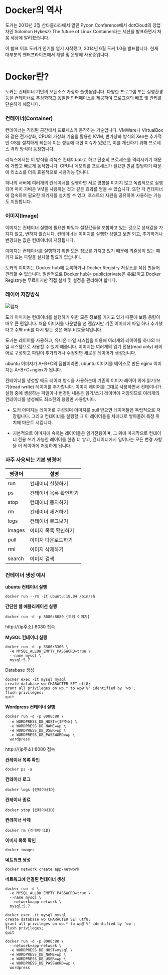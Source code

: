 # Docker의 역사

도커는 2013년 3월 산타클라라에서 열린 Pycon Conference에서 dotCloud의 창업자인 Solomon Hykes가 The future of Linux Container라는 세션을 발표하면서 처음 세상에 알려졌습니다.

이 발표 이후 도커가 인기를 얻기 시작했고, 2014년 6월 도커 1.0을 발표합니다. 현재 대부분의 엔터프라이즈에서 개발 및 운영에 사용중입니다.

# Docker란?

도커는 컨테이너 기반의 오픈소스 가상화 플랫폼입니다. 다양한 프로그램 또는 실행환경 등을 컨테이너로 추상화하고 동일한 인터페이스를 제공하여 프로그램의 배포 및 관리를 단순하게 해줍니다.

### 컨테이너(Container)

컨테이너는 격리된 공간에서 프로세스가 동작하는 기술입니다. VMWare나 VirtualBox와 같은 전가상화, CPU의 가상화 기술을 활용한 KVM, 반가상화 방식의 Xen는 추가적인 OS를 설치하게 되는데 이는 성능에 대한 이슈가 있었고, 이를 개선하기 위해 프로세스 격리 방식이 등장합니다.

리눅스에서는 이 방식을 리눅스 컨테이너라고 하고 단순히 프로세스를 격리시키기 때문에 가볍고 빠르게 동작합니다. CPU나 메모리를 프로세스가 필요한 만큼 할당하기 때문에 리소스를 더욱 효율적으로 사용가능 합니다.

하나의 서버에 여러개의 컨테이너를 실행하면 서로 영향을 미치지 않고 독립적으로 실행되어 마치 가벼운 VM을 사용하는 것과 같은 효과를 얻을 수 있습니다. 또한 각 컨테이너에 접속하여 필요한 패키지를 설치할 수 있고, 호스트의 자원을 공유하여 사용하는 기능도 지원합니다.

### 이미지(Image)

이미지는 컨테이너 실행에 필요한 파일과 설정값들을 포함하고 있는 것으로 상태값을 가지지 않고, 변하지 않습니다. 컨테이너는 이미지를 실행한 상탤고 보면 되고, 추가하거나 변경되는 값은 컨테이너에 저장됩니다.

이미지는 컨테이너를 실행하기 위한 모든 정보를 가지고 있기 때문에 의존성이 있는 패키지 또는 파일을 설치할 필요가 없습니다.

도커의 이미지는 Docker hub에 등록하거나 Docker Registry 저장소를 직접 만들어 관리할 수 있습니다. 일반적으로 Docker hub는 public(private은 유료)이고 Docker Registry는 무료이지만 직접 설치 및 설정을 관리해야 합니다.

### 레이어 저장방식

![캡처](https://user-images.githubusercontent.com/37721713/71538700-adf8dd80-2972-11ea-9bb5-e5ee1d419f8d.PNG)

도커 이미지는 컨테이너를 실행하기 위한 모든 정보를 가지고 있기 때문에 보통 용량이 매우 큰 편입니다. 처음 이미지를 다운받을 땐 괜찮지만 기존 이미지에 파일 하나 추가했다고 수백 mb를 다시 받는 것은 매우 비효율적입니다.

도커는 레이어를 사용하고, 유니온 파일 시스템을 이용해 여러개의 레이어를 하나의 파일 시스템으로 사용할 수 있게 해줍니다. 이미지는 여러개의 읽기 전용(read only) 레이어로 구성되고 파일이 추가되거나 수정되면 새로운 레이어가 생성됩니다.

ubuntu 이미지가 A+B+C의 집합이라면, ubuntu 이미지를 베이스로 만든 nginx 이미지는 A+B+C+nginx가 됩니다. 

컨테이너를 생성할 때도 레이러 방식을 사용하는데 기존의 이미지 레이어 위에 읽기/쓰기(read-write) 레이어를 추가합니다. 이미지 레이어를 그대로 사용하면서 컨테이너가 실행 중에 생성하는 파일이나 변경된 내용은 읽기/쓰기 레이어에 저장되므로 여러개의 컨테이너를 생성해도 최소한의 용량만 사용합니다.

* 도커 이미지는 레이어로 구성되며 이미지를 pull 받으면 레이어들은 독립적으로 저장됩니다. 그리고 컨테이너를 실행할 때 이 레이어들을 차례대로 쌓아올려 특정 위치에 마운트 시킵니다.

* 기본적으로 이미지에 속하는 레이어들은 읽기전용이며, 그 위에 마지막으로 컨테이너 전용 쓰기 가능한 레이어를 한층 더 쌓고, 컨테이너에서 일어나는 모든 변경 사항을 이 레이어에 저장하게 됩니다.

### 자주 사용되는 기본 명령어

| 명령어  |  설명  |
|---|---|
| run | 컨테이너 실행하기 |
| ps | 컨테이너 목록 확인하기 |
| stop | 컨테이너 중지하기 |
| rm | 컨테이너 제거하기 |
| logs | 컨테이너 로그보기 |
| images | 이미지 목록 확인하기 |
| pull | 이미지 다운로드하기 |
| rmi | 이미지 삭제하기 |
| search | 이미지 검색 |

### 컨테이너 생성 예시

**ubuntu 컨테이너 실행**

```
docker run --rm -it ubuntu:18.04 /bin/sh
```

**간단한 웹 애플리케이션 실행**

```
docker run -d -p 8080:8080 {도커 이미지}
```

http://{ip주소}:8080 접속

**MySQL 컨테이너 실행**

```
docker run -d -p 3306:3306 \
  -e MYSQL_ALLOW_EMPTY_PASSWORD=true \
  --name mysql \
  mysql:5.7
```

Database 생성

```
docker exec -it mysql mysql
create database wp CHARACTER SET utf8;
grant all privileges on wp.* to wp@'%' identified by 'wp';
flush privileges;
quit
```

**Wordpress 컨테이너 실행**

```
docker run -d -p 8000:80 \
  -e WORDPRESS_DB_HOST={IP주소} \
  -e WORDPRESS_DB_NAME=wp \
  -e WORDPRESS_DB_USER=wp \
  -e WORDPRESS_DB_PASSWORD=wp \
  wordpress
```

http://{ip주소}:8000 접속

**컨테이너 목록 확인**

```
docker ps -a
```

**컨테이너 로그**

```
docker logs {컨테이너ID}
```

**컨테이너 종료**

```
docker stop {컨테이너ID}
```

**컨테이너 삭제**

```
docker rm {컨테이너ID}
```

**이미지 목록 확인**

```
docker images
```

**네트워크 생성**

```
docker network create app-network
```

**네트워크에 연결된 컨테이너 생성**

```
docker run -d \
  -e MYSQL_ALLOW_EMPTY_PASSWORD=true \
  --name mysql \
  --network=app-network \
  mysql:5.7
```

```
docker exec -it mysql mysql
create database wp CHARACTER SET utf8;
grant all privileges on wp.* to wp@'%' identified by 'wp';
flush privileges;
quit
```

```
docker run -d -p 8000:80 \
  --network=app-network \
  -e WORDPRESS_DB_HOST=mysql \
  -e WORDPRESS_DB_NAME=wp \
  -e WORDPRESS_DB_USER=wp \
  -e WORDPRESS_DB_PASSWORD=wp \
  wordpress
```
